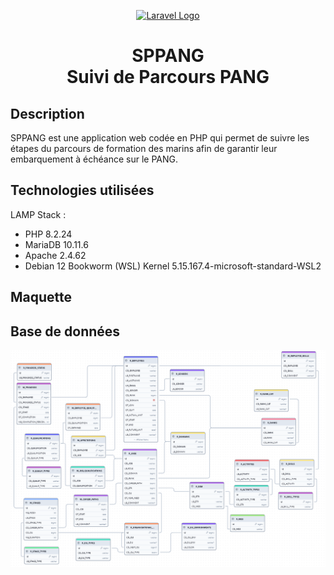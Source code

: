 <p align="center"><a href="https://laravel.com" target="_blank"><img src="https://raw.githubusercontent.com/laravel/art/master/logo-lockup/5%20SVG/2%20CMYK/1%20Full%20Color/laravel-logolockup-cmyk-red.svg" width="400" alt="Laravel Logo"></a></p>

<h1 align="center">
    SPPANG
    <br/>
    Suivi de Parcours PANG
</h1>

## Description

SPPANG est une application web codée en PHP qui permet de suivre les étapes du parcours de formation des marins afin de garantir leur embarquement à échéance sur le PANG.

## Technologies utilisées

LAMP Stack :

-   PHP 8.2.24
-   MariaDB 10.11.6
-   Apache 2.4.62
-   Debian 12 Bookworm (WSL) Kernel 5.15.167.4-microsoft-standard-WSL2

## Maquette

<!--  -->

## Base de données

![Modèle Physique de Données](/docs/bdd/sppang_mpd.png)
